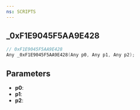 ```yaml
---
ns: SCRIPTS
---
```

## _0xF1E9045F5AA9E428

```c
// 0xF1E9045F5AA9E428
Any _0xF1E9045F5AA9E428(Any p0, Any p1, Any p2);
```

## Parameters
* **p0**:
* **p1**:
* **p2**:
